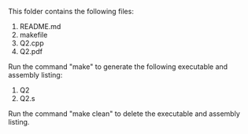 This folder contains the following files:
1. README.md
2. makefile
3. Q2.cpp
4. Q2.pdf

Run the command "make" to generate the following executable and assembly listing:
1. Q2
2. Q2.s

Run the command "make clean" to delete the executable and assembly listing.